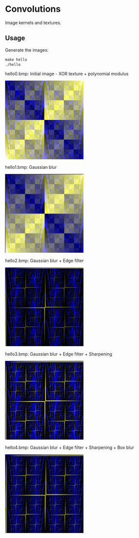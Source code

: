 # Convolutions

Image kernels and textures.

## Usage

Generate the images:

````
make hello
./hello
````

hello0.bmp: Initial image - XOR texture + polynomial modulus

![Hello0](hello0.bmp)

hello1.bmp: Gaussian blur

![Hello1](hello1.bmp)

hello2.bmp: Gaussian blur + Edge filter

![Hello2](hello2.bmp)

hello3.bmp: Gaussian blur + Edge filter + Sharpening

![Hello3](hello3.bmp)

hello4.bmp: Gaussian blur + Edge filter + Sharpening + Box blur

![Hello4](hello4.bmp)
